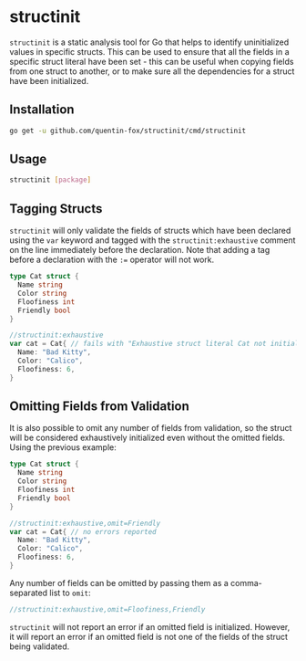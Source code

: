 # structinit

`structinit` is a static analysis tool for Go that helps to identify uninitialized values in specific structs. This can be used to ensure that all the fields in a specific struct literal have been set - this can be useful when copying fields from one struct to another, or to make sure all the dependencies for a struct have been initialized.

## Installation

```sh
go get -u github.com/quentin-fox/structinit/cmd/structinit
```

## Usage

```sh
structinit [package]
```

## Tagging Structs

`structinit` will only validate the fields of structs which have been declared using the `var` keyword and tagged with the `structinit:exhaustive` comment on the line immediately before the declaration. Note that adding a tag before a declaration with the `:=` operator will not work.

```go
type Cat struct {
  Name string
  Color string
  Floofiness int
  Friendly bool
}

//structinit:exhaustive
var cat = Cat{ // fails with "Exhaustive struct literal Cat not initialized with field Friendly"
  Name: "Bad Kitty",
  Color: "Calico",
  Floofiness: 6,
}
```

## Omitting Fields from Validation

It is also possible to omit any number of fields from validation, so the struct will be considered exhaustively initialized even without the omitted fields. Using the previous example:

```go
type Cat struct {
  Name string
  Color string
  Floofiness int
  Friendly bool
}

//structinit:exhaustive,omit=Friendly
var cat = Cat{ // no errors reported
  Name: "Bad Kitty",
  Color: "Calico",
  Floofiness: 6,
}
```

Any number of fields can be omitted by passing them as a comma-separated list to `omit`:

```go
//structinit:exhaustive,omit=Floofiness,Friendly
```

`structinit` will not report an error if an omitted field is initialized. However, it will report an error if an omitted field is not one of the fields of the struct being validated.
